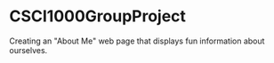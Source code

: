# CSCI1000GroupProject
Creating an "About Me" web page that displays fun information about ourselves. 
